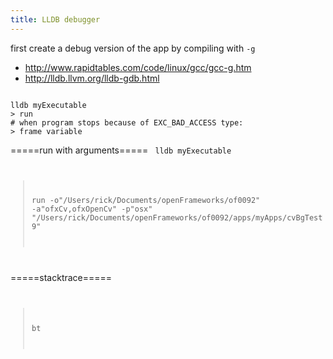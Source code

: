 ```yaml
---
title: LLDB debugger
---
```


first create a debug version of the app by compiling with `-g`
* http://www.rapidtables.com/code/linux/gcc/gcc-g.htm
* http://lldb.llvm.org/lldb-gdb.html

<code bash>
lldb myExecutable
> run
# when program stops because of EXC_BAD_ACCESS type:
> frame variable
</code>

=====run with arguments=====
<code bash>
lldb myExecutable
> run -o"/Users/rick/Documents/openFrameworks/of0092" -a"ofxCv,ofxOpenCv" -p"osx" "/Users/rick/Documents/openFrameworks/of0092/apps/myApps/cvBgTest9"
</code>

=====stacktrace=====
<code>
> bt
</code>
